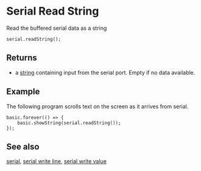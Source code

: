 # Serial Read String

Read the buffered serial data as a string

```sig
serial.readString();
```

## Returns

* a [string](/types/string) containing input from the serial port. Empty if no data available.

## Example

The following program scrolls text on the screen as it arrives from serial.

```blocks
basic.forever(() => {
    basic.showString(serial.readString());
});
```

## See also

[serial](/device/serial),
[serial write line](/reference/serial/write-line),
[serial write value](/reference/serial/write-value)
